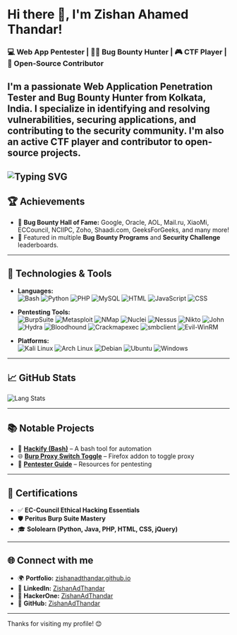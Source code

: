 # Hi there 🤖, I'm Zishan Ahamed Thandar!
### 💻 Web App Pentester | 🕵️‍♂️ Bug Bounty Hunter | 🎮 CTF Player | 📜 Open-Source Contributor

I'm a passionate Web Application Penetration Tester and Bug Bounty Hunter from Kolkata, India. I specialize in identifying and resolving vulnerabilities, securing applications, and contributing to the security community. I'm also an active CTF player and contributor to open-source projects.
---
![Typing SVG](https://readme-typing-svg.demolab.com?font=VT323&weight=900&size=22&pause=1000&color=FFFFFF&background=0D1117&random=true&width=452&height=35&lines=Control+is+an+illusion.;I+am+a+vigilante+hacker.;Power+belongs+to+the+people.;The+world+is+a+mess.;Delete+me+from+existence.;You're+not+seeing+what's+there.;It's+happening%2C+it%E2%80%99s+real.;I'm+only+human+after+all.;You%E2%80%99re+part+of+something+bigger.;I+see+the+flaws%2C+society.;I+can%E2%80%99t+be+owned.;You're+not+free%2C+are+you%3F;We+are+all+just+puppets.;The+truth+is+out+there.;Revolution+needs+to+happen+now.;There+is+no+turning+back.;We%E2%80%99re+the+ones+in+control.;It's+all+in+your+head.;I+don't+want+your+help.;They+own+the+entire+system.;I+can%E2%80%99t+trust+anyone+anymore.;What%E2%80%99s+the+point+of+anything%3F;I'm+tired+of+the+lies.%22;Do+you+see+what%E2%80%99s+happening%3F;Are+you+a+one+or+a+zero%3F)
---

## 🏆 Achievements

- 🥇 **Bug Bounty Hall of Fame:** Google, Oracle, AOL, Mail.ru, XiaoMi, ECCouncil, NCIIPC, Zoho, Shaadi.com, GeeksForGeeks, and many more!
- 🌟 Featured in multiple **Bug Bounty Programs** and **Security Challenge** leaderboards.

---

## 🔧 Technologies & Tools

- **Languages:**  
  ![Bash](https://img.shields.io/badge/-Bash-4EAA25?logo=gnubash&logoColor=white) 
  ![Python](https://img.shields.io/badge/-Python-3776AB?logo=python&logoColor=white) 
  ![PHP](https://img.shields.io/badge/-PHP-777BB4?logo=php&logoColor=white) 
  ![MySQL](https://img.shields.io/badge/-MySQL-4479A1?logo=mysql&logoColor=white) 
  ![HTML](https://img.shields.io/badge/-HTML-E34F26?logo=html5&logoColor=white) 
  ![JavaScript](https://img.shields.io/badge/-JavaScript-F7DF1E?logo=javascript&logoColor=black) 
  ![CSS](https://img.shields.io/badge/-CSS-1572B6?logo=css3&logoColor=white)

- **Pentesting Tools:**  
  ![BurpSuite](https://img.shields.io/badge/-BurpSuite-ff4a1c?logo=burp-suite&logoColor=white) 
  ![Metasploit](https://img.shields.io/badge/-Metasploit-3c9bcf?logo=metasploit&logoColor=white) 
  ![NMap](https://img.shields.io/badge/-NMap-005f87?logo=nmap&logoColor=white) 
  ![Nuclei](https://img.shields.io/badge/-Nuclei-1e90ff?logo=nuclei&logoColor=white) 
  ![Nessus](https://img.shields.io/badge/-Nessus-00aaff?logo=tenable&logoColor=white) 
  ![Nikto](https://img.shields.io/badge/-Nikto-e02c2d?logo=nikto&logoColor=white)
  ![John](https://img.shields.io/badge/-John%20The%20Ripper-000000?logo=johntheripper&logoColor=white)
  ![Hydra](https://img.shields.io/badge/-Hydra-ff6347?logo=hydra&logoColor=white)
  ![Bloodhound](https://img.shields.io/badge/-Bloodhound-0055ff?logo=bloodhound&logoColor=white) 
  ![Crackmapexec](https://img.shields.io/badge/-Crackmapexec-800000?logo=crackmapexec&logoColor=white)
  ![smbclient](https://img.shields.io/badge/-smbclient-1d6dc7?logo=samba&logoColor=white) 
  ![Evil-WinRM](https://img.shields.io/badge/-Evil--WinRM-ff4500?logo=windows&logoColor=white)

- **Platforms:**  
  ![Kali Linux](https://img.shields.io/badge/-Kali%20Linux-557C94?logo=kalilinux&logoColor=white) 
  ![Arch Linux](https://img.shields.io/badge/-Arch%20Linux-1793d1?logo=archlinux&logoColor=white) 
  ![Debian](https://img.shields.io/badge/-Debian-A81D33?logo=debian&logoColor=white) 
  ![Ubuntu](https://img.shields.io/badge/-Ubuntu-ff4500?logo=ubuntu&logoColor=white) 
  ![Windows](https://img.shields.io/badge/-Windows-0078D6?logo=windows&logoColor=white)

---

## 📈 GitHub Stats

![Lang Stats](https://github-readme-stats.vercel.app/api/top-langs/?username=ZishanAdThandar&size_weight=0.5&count_weight=0.5&theme=merko)


---

## 📚 Notable Projects

- 🔨 [**Hackify (Bash)**](https://github.com/ZishanAdThandar/hackify) – A bash tool for automation
- 🌐 [**Burp Proxy Switch Toggle**](https://github.com/ZishanAdThandar/burptoggle) – Firefox addon to toggle proxy
- 📘 [**Pentester Guide**](https://github.com/ZishanAdThandar/pentest) – Resources for pentesting

---

## 🎯 Certifications

- ✅ **EC-Council Ethical Hacking Essentials**
- 🛡️ **Peritus Burp Suite Mastery**
- 🎓 **Sololearn (Python, Java, PHP, HTML, CSS, jQuery)**

---

## 🌐 Connect with me

- 🌍 **Portfolio:** [zishanadthandar.github.io](https://zishanadthandar.github.io)
- 💼 **LinkedIn:** [ZishanAdThandar](https://linkedin.com/in/ZishanAdThandar)
- 🐞 **HackerOne:** [ZishanAdThandar](https://hackerone.com/ZishanAdThandar)
- 🐙 **GitHub:** [ZishanAdThandar](https://github.com/ZishanAdThandar)

---

Thanks for visiting my profile! 😊

